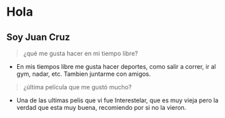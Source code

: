 # Hola

## Soy Juan Cruz

> ¿qué me gusta hacer en mi tiempo libre?
- En mis tiempos libre me gusta hacer deportes, como salir a correr, ir al gym, nadar, etc. Tambien juntarme con amigos.

> ¿última película que me gustó mucho?
- Una de las ultimas pelis que vi fue Interestelar, que es muy vieja pero la verdad que esta muy buena, recomiendo por si no la vieron.
